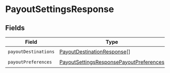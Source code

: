 # PayoutSettingsResponse


## Fields

| Field                                                                                                     | Type                                                                                                      | Required                                                                                                  | Description                                                                                               |
| --------------------------------------------------------------------------------------------------------- | --------------------------------------------------------------------------------------------------------- | --------------------------------------------------------------------------------------------------------- | --------------------------------------------------------------------------------------------------------- |
| `payoutDestinations`                                                                                      | [PayoutDestinationResponse](../../models/shared/payoutdestinationresponse.md)[]                           | :heavy_check_mark:                                                                                        | N/A                                                                                                       |
| `payoutPreferences`                                                                                       | [PayoutSettingsResponsePayoutPreferences](../../models/shared/payoutsettingsresponsepayoutpreferences.md) | :heavy_check_mark:                                                                                        | N/A                                                                                                       |